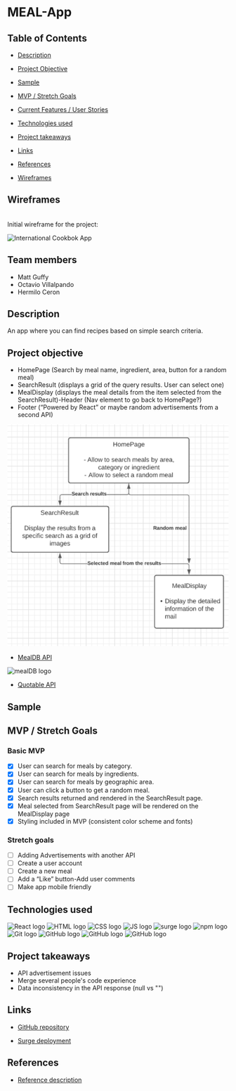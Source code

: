 # MEAL-App

## Table of Contents

- [Description](#description)
- [Project Objective](#project-objective)
- [Sample](#sample)
- [MVP / Stretch Goals](#mvp-stretch-goals)
- [Current Features / User Stories](#current-features)
- [Technologies used](#technologies-used)
- [Project takeaways](#project-takeaways)
- [Links](#links)
- [References](#references)

- [Wireframes](#wireframes)



## Wireframes
<br>
Initial wireframe for the project:

![International Cookbok App](https://i.imgur.com/2zYPqU0.jpg "Wireframe")

## Team members

* Matt Guffy
* Octavio Villalpando
* Hermilo Ceron

## Description

An app where you can find recipes based on simple search criteria.

## Project objective

- HomePage (Search by meal name, ingredient, area, button for a random meal)
- SearchResult (displays a grid of the query results.  User can select one)
- MealDisplay (displays the meal details from the item selected from the SearchResult)-Header (Nav element to go back to HomePage?)
- Footer (“Powered by React” or maybe random advertisements from a second API)

<img src="./public/wireframe.png" alt="meal wireframe" width="600"/>

* [MealDB API](https://www.themealdb.com/api.phpqu)

<img src="https://www.themealdb.com/images/logo-small.png" alt="mealDB logo" width="300"/>

* [Quotable API](https://github.com/lukePeavey/quotable)

## Sample

## MVP / Stretch Goals

### Basic MVP

- [X] User can search for meals by category.
- [X] User can search for meals by ingredients.
- [X] User can search for meals by geographic area.
- [X] User can click a button to get a random meal.
- [X] Search results returned and rendered in the SearchResult page.
- [X] Meal selected from SearchResult page will be rendered on the MealDisplay page
- [X] Styling included in MVP (consistent color scheme and fonts)

### Stretch goals

- [ ] Adding Advertisements with another API
- [ ] Create a user account
- [ ] Create a new meal
- [ ] Add a “Like” button-Add user comments
- [ ] Make app mobile friendly

## Technologies used

<p>
<img src="https://upload.wikimedia.org/wikipedia/commons/thumb/a/a7/React-icon.svg/512px-React-icon.svg.png" alt="React logo" height="200" />

<img src="https://upload.wikimedia.org/wikipedia/commons/thumb/6/61/HTML5_logo_and_wordmark.svg/120px-HTML5_logo_and_wordmark.svg.png" alt="HTML logo" height="200"/>

<img src="https://encrypted-tbn0.gstatic.com/images?q=tbn:ANd9GcS8TUvkaAZ51SEo89de6huZMjCxCEQsKhgpFg&usqp=CAU" alt="CSS logo" height="200"/>

<img src="https://upload.wikimedia.org/wikipedia/commons/thumb/9/99/Unofficial_JavaScript_logo_2.svg/245px-Unofficial_JavaScript_logo_2.svg.png" alt="JS logo" height="200"/>

<img src="https://surge.sh/images/logos/svg/surge-logo.svg" alt="surge logo" height="200"/>

<img src="https://raw.githubusercontent.com/npm/logos/master/npm%20logo/npm-logo-red.png" alt="npm logo" width="200"/>

<img src="https://git-scm.com/images/logos/downloads/Git-Logo-2Color.png" alt="Git logo" width="200"/>

<img src="https://1000marcas.net/wp-content/uploads/2020/02/GitHub-Logo-600x338.jpg" alt="GitHub logo" height="200"/>

<img src="https://encrypted-tbn0.gstatic.com/images?q=tbn:ANd9GcRyS9VY5uFYyc1xVD9-kmMnjR9DpsbuVpr3Xw&usqp=CAU" alt="GitHub logo" height="200"/>

<img src="https://www.gstatic.com/youtube/img/branding/youtubelogo/svg/youtubelogo.svg" alt="GitHub logo" width="200"/>

</p>

## Project takeaways

* API advertisement issues
* Merge several people's code experience
* Data inconsistency in the API response (null vs "")

## Links

* [GitHub repository](https://github.com/mgboiler2020/Meal_App/tree/master/recipes)

* [Surge deployment]()

## References

* [Reference description](Link)
